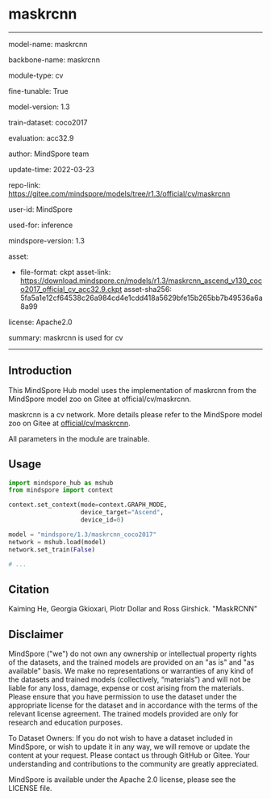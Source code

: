 # maskrcnn

---

model-name: maskrcnn

backbone-name: maskrcnn

module-type: cv

fine-tunable: True

model-version: 1.3

train-dataset: coco2017

evaluation: acc32.9

author: MindSpore team

update-time: 2022-03-23

repo-link: <https://gitee.com/mindspore/models/tree/r1.3/official/cv/maskrcnn>

user-id: MindSpore

used-for: inference

mindspore-version: 1.3

asset:

-
    file-format: ckpt
    asset-link: <https://download.mindspore.cn/models/r1.3/maskrcnn_ascend_v130_coco2017_official_cv_acc32.9.ckpt>
    asset-sha256: 5fa5a1e12cf64538c26a984cd4e1cdd418a5629bfe15b265bb7b49536a6a8a99

license: Apache2.0

summary: maskrcnn is used for cv

---

## Introduction

This MindSpore Hub model uses the implementation of maskrcnn from the MindSpore model zoo on Gitee at official/cv/maskrcnn.

maskrcnn is a cv network. More details please refer to the MindSpore model zoo on Gitee at [official/cv/maskrcnn](https://gitee.com/mindspore/models/blob/r1.3/official/cv/maskrcnn/README.md).

All parameters in the module are trainable.

## Usage

```python
import mindspore_hub as mshub
from mindspore import context

context.set_context(mode=context.GRAPH_MODE,
                    device_target="Ascend",
                    device_id=0)

model = "mindspore/1.3/maskrcnn_coco2017"
network = mshub.load(model)
network.set_train(False)

# ...
```

## Citation

Kaiming He, Georgia Gkioxari, Piotr Dollar and Ross Girshick. "MaskRCNN"

## Disclaimer

MindSpore ("we") do not own any ownership or intellectual property rights of the datasets, and the trained models are provided on an "as is" and "as available" basis. We make no representations or warranties of any kind of the datasets and trained models (collectively, “materials”) and will not be liable for any loss, damage, expense or cost arising from the materials. Please ensure that you have permission to use the dataset under the appropriate license for the dataset and in accordance with the terms of the relevant license agreement. The trained models provided are only for research and education purposes.

To Dataset Owners: If you do not wish to have a dataset included in MindSpore, or wish to update it in any way, we will remove or update the content at your request. Please contact us through GitHub or Gitee. Your understanding and contributions to the community are greatly appreciated.

MindSpore is available under the Apache 2.0 license, please see the LICENSE file.
